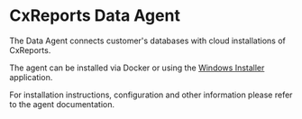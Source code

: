 # CxReports Data Agent

The Data Agent connects customer's databases with cloud installations of CxReports.

The agent can be installed via Docker or using the [Windows Installer](/cx-reports/data-agent/releases) application.

For installation instructions, configuration and other information please refer to the agent documentation.
